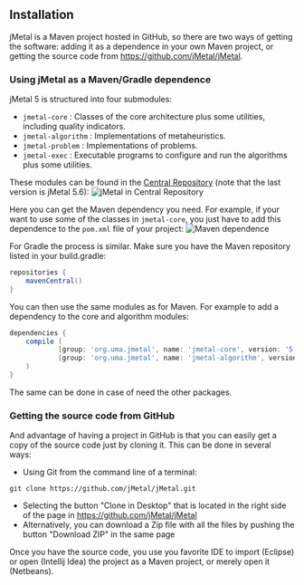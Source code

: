 <!--<div id='id-installation'/>-->
## Installation
jMetal is a Maven project hosted in GitHub, so there are two ways of getting the software: adding it as a dependence in your own Maven project, or getting the source code from https://github.com/jMetal/jMetal.

### Using jMetal as a Maven/Gradle dependence
jMetal 5 is structured into four submodules:
* `jmetal-core` : Classes of the core architecture plus some utilities, including quality indicators.
* `jmetal-algorithm` : Implementations of metaheuristics.
* `jmetal-problem` : Implementations of problems.
* `jmetal-exec` : Executable programs to configure and run the algorithms plus some utilities.

These modules can be found in the [Central Repository](http://search.maven.org/) (note that the last version is jMetal 5.6):
![jMetal in Central Repository](./figures/centralRepository.png)

Here you can get the Maven dependency you need. For example, if your want to use some of the classes in `jmetal-core`, you just have to add this dependence to the `pom.xml` file of your project:
![Maven dependence](./figures/mavenDependence.png)

For Gradle the process is similar. Make sure you have the Maven repository listed in your build.gradle:

```Groovy
repositories {
    mavenCentral()
}
```

You can then use the same modules as for Maven. For example to add a dependency to the core and algorithm modules:

```Groovy
dependencies {
    compile (
            [group: 'org.uma.jmetal', name: 'jmetal-core', version: '5.2'],
            [group: 'org.uma.jmetal', name: 'jmetal-algorithm', version: '5.2']
    )
}
```

The same can be done in case of need the other packages.

### Getting the source code from GitHub
And advantage of having a project in GitHub is that you can easily get a copy of the source code just by cloning it. This can be done in several ways:
* Using Git from the command line of a terminal:
```
git clone https://github.com/jMetal/jMetal.git
```
* Selecting the button "Clone in Desktop" that is located in the right side of the page in https://github.com/jMetal/jMetal
* Alternatively, you can download a Zip file with all the files by pushing the button "Download ZIP" in the same page

Once you have the source code, you use you favorite IDE to import (Eclipse) or open (Intellij Idea) the project as a Maven project, or merely open it (Netbeans).
